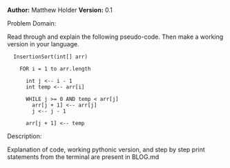**Author:** Matthew Holder
**Version:** 0.1

Problem Domain:

Read through and explain the following pseudo-code. Then make a working version in your language.

```
  InsertionSort(int[] arr)
  
    FOR i = 1 to arr.length
    
      int j <-- i - 1
      int temp <-- arr[i]
      
      WHILE j >= 0 AND temp < arr[j]
        arr[j + 1] <-- arr[j]
        j <-- j - 1
        
      arr[j + 1] <-- temp
```

Description:

Explanation of code, working pythonic version, and step by step print statements from the terminal are present in BLOG.md
